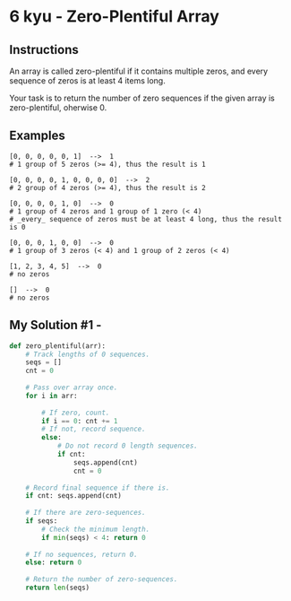 # 6 kyu - Zero-Plentiful Array
## Instructions
An array is called zero-plentiful if it contains multiple zeros, and every sequence of zeros is at least 4 items long.

Your task is to return the number of zero sequences if the given array is zero-plentiful, oherwise 0.

## Examples
```
[0, 0, 0, 0, 0, 1]  -->  1
# 1 group of 5 zeros (>= 4), thus the result is 1

[0, 0, 0, 0, 1, 0, 0, 0, 0]  -->  2
# 2 group of 4 zeros (>= 4), thus the result is 2

[0, 0, 0, 0, 1, 0]  -->  0 
# 1 group of 4 zeros and 1 group of 1 zero (< 4)
# _every_ sequence of zeros must be at least 4 long, thus the result is 0

[0, 0, 0, 1, 0, 0]  -->  0
# 1 group of 3 zeros (< 4) and 1 group of 2 zeros (< 4)

[1, 2, 3, 4, 5]  -->  0
# no zeros

[]  -->  0
# no zeros
```

## My Solution #1 - 
```python
def zero_plentiful(arr):
    # Track lengths of 0 sequences.
    seqs = []
    cnt = 0
    
    # Pass over array once.
    for i in arr:
        
        # If zero, count.
        if i == 0: cnt += 1
        # If not, record sequence.
        else:
            # Do not record 0 length sequences.
            if cnt:
                seqs.append(cnt)
                cnt = 0
            
    # Record final sequence if there is.
    if cnt: seqs.append(cnt)
    
    # If there are zero-sequences.
    if seqs:
        # Check the minimum length.
        if min(seqs) < 4: return 0
    
    # If no sequences, return 0.
    else: return 0
    
    # Return the number of zero-sequences.
    return len(seqs)
```